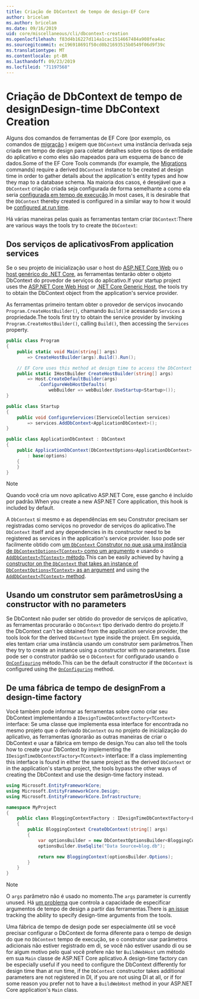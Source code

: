 ```yaml
---
title: Criação de DbContext de tempo de design-EF Core
author: bricelam
ms.author: bricelam
ms.date: 09/16/2019
uid: core/miscellaneous/cli/dbcontext-creation
ms.openlocfilehash: f83d4b16227d114a1cac1514667484a908fea4ac
ms.sourcegitcommit: ec196918691f50cd0b21693515b0549f06d9f39c
ms.translationtype: MT
ms.contentlocale: pt-BR
ms.lasthandoff: 09/23/2019
ms.locfileid: "71197568"
---
```

<a name="design-time-dbcontext-creation"></a><span data-ttu-id="2655e-102">Criação de DbContext de tempo de design</span><span class="sxs-lookup"><span data-stu-id="2655e-102">Design-time DbContext Creation</span></span>
==============================
<span data-ttu-id="2655e-103">Alguns dos comandos de ferramentas de EF Core (por exemplo, os comandos de [migração][1] ) exigem que `DbContext` uma instância derivada seja criada em tempo de design para coletar detalhes sobre os tipos de entidade do aplicativo e como eles são mapeados para um esquema de banco de dados.</span><span class="sxs-lookup"><span data-stu-id="2655e-103">Some of the EF Core Tools commands (for example, the [Migrations][1] commands) require a derived `DbContext` instance to be created at design time in order to gather details about the application's entity types and how they map to a database schema.</span></span> <span data-ttu-id="2655e-104">Na maioria dos casos, é desejável que a `DbContext` criação criada seja configurada de forma semelhante a como ela seria [configurada em tempo de execução][2].</span><span class="sxs-lookup"><span data-stu-id="2655e-104">In most cases, it is desirable that the `DbContext` thereby created is configured in a similar way to how it would be [configured at run time][2].</span></span>

<span data-ttu-id="2655e-105">Há várias maneiras pelas quais as ferramentas tentam criar `DbContext`:</span><span class="sxs-lookup"><span data-stu-id="2655e-105">There are various ways the tools try to create the `DbContext`:</span></span>

<a name="from-application-services"></a><span data-ttu-id="2655e-106">Dos serviços de aplicativos</span><span class="sxs-lookup"><span data-stu-id="2655e-106">From application services</span></span>
-------------------------
<span data-ttu-id="2655e-107">Se o seu projeto de inicialização usar o host do [ASP.NET Core Web][3] ou o [host genérico do .NET Core][4], as ferramentas tentarão obter o objeto DbContext do provedor de serviços do aplicativo.</span><span class="sxs-lookup"><span data-stu-id="2655e-107">If your startup project uses the [ASP.NET Core Web Host][3] or [.NET Core Generic Host][4], the tools try to obtain the DbContext object from the application's service provider.</span></span>

<span data-ttu-id="2655e-108">As ferramentas primeiro tentam obter o provedor de serviços invocando `Program.CreateHostBuilder()`, chamando `Build()`e acessando `Services` a propriedade.</span><span class="sxs-lookup"><span data-stu-id="2655e-108">The tools first try to obtain the service provider by invoking `Program.CreateHostBuilder()`, calling `Build()`, then accessing the `Services` property.</span></span>

``` csharp
public class Program
{
    public static void Main(string[] args)
        => CreateHostBuilder(args).Build().Run();

    // EF Core uses this method at design time to access the DbContext
    public static IHostBuilder CreateHostBuilder(string[] args)
        => Host.CreateDefaultBuilder(args)
            .ConfigureWebHostDefaults(
                webBuilder => webBuilder.UseStartup<Startup>());
}

public class Startup
{
    public void ConfigureServices(IServiceCollection services)
        => services.AddDbContext<ApplicationDbContext>();
}

public class ApplicationDbContext : DbContext
{
    public ApplicationDbContext(DbContextOptions<ApplicationDbContext> options)
        : base(options)
    {
    }
}
```

> [!NOTE]
> <span data-ttu-id="2655e-109">Quando você cria um novo aplicativo ASP.NET Core, esse gancho é incluído por padrão.</span><span class="sxs-lookup"><span data-stu-id="2655e-109">When you create a new ASP.NET Core application, this hook is included by default.</span></span>

<span data-ttu-id="2655e-110">A `DbContext` si mesmo e as dependências em seu Construtor precisam ser registradas como serviços no provedor de serviços do aplicativo.</span><span class="sxs-lookup"><span data-stu-id="2655e-110">The `DbContext` itself and any dependencies in its constructor need to be registered as services in the application's service provider.</span></span> <span data-ttu-id="2655e-111">Isso pode ser facilmente obtido com [um `DbContext` Construtor no que usa uma instância de `DbContextOptions<TContext>` como um argumento][5] e usando o [ `AddDbContext<TContext>` método][6].</span><span class="sxs-lookup"><span data-stu-id="2655e-111">This can be easily achieved by having [a constructor on the `DbContext` that takes an instance of `DbContextOptions<TContext>` as an argument][5] and using the [`AddDbContext<TContext>` method][6].</span></span>

<a name="using-a-constructor-with-no-parameters"></a><span data-ttu-id="2655e-112">Usando um construtor sem parâmetros</span><span class="sxs-lookup"><span data-stu-id="2655e-112">Using a constructor with no parameters</span></span>
--------------------------------------
<span data-ttu-id="2655e-113">Se DbContext não puder ser obtido do provedor de serviços de aplicativo, as ferramentas procurarão o `DbContext` tipo derivado dentro do projeto.</span><span class="sxs-lookup"><span data-stu-id="2655e-113">If the DbContext can't be obtained from the application service provider, the tools look for the derived `DbContext` type inside the project.</span></span> <span data-ttu-id="2655e-114">Em seguida, eles tentam criar uma instância usando um construtor sem parâmetros.</span><span class="sxs-lookup"><span data-stu-id="2655e-114">Then they try to create an instance using a constructor with no parameters.</span></span> <span data-ttu-id="2655e-115">Esse pode ser o construtor padrão se o `DbContext` for configurado usando o [`OnConfiguring`][7] método.</span><span class="sxs-lookup"><span data-stu-id="2655e-115">This can be the default constructor if the `DbContext` is configured using the [`OnConfiguring`][7] method.</span></span>

<a name="from-a-design-time-factory"></a><span data-ttu-id="2655e-116">De uma fábrica de tempo de design</span><span class="sxs-lookup"><span data-stu-id="2655e-116">From a design-time factory</span></span>
--------------------------
<span data-ttu-id="2655e-117">Você também pode informar as ferramentas sobre como criar seu DbContext implementando a `IDesignTimeDbContextFactory<TContext>` interface: Se uma classe que implementa essa interface for encontrada no mesmo projeto que o derivado `DbContext` ou no projeto de inicialização do aplicativo, as ferramentas ignorarão as outras maneiras de criar o DbContext e usar a fábrica em tempo de design.</span><span class="sxs-lookup"><span data-stu-id="2655e-117">You can also tell the tools how to create your DbContext by implementing the `IDesignTimeDbContextFactory<TContext>` interface: If a class implementing this interface is found in either the same project as the derived `DbContext` or in the application's startup project, the tools bypass the other ways of creating the DbContext and use the design-time factory instead.</span></span>

``` csharp
using Microsoft.EntityFrameworkCore;
using Microsoft.EntityFrameworkCore.Design;
using Microsoft.EntityFrameworkCore.Infrastructure;

namespace MyProject
{
    public class BloggingContextFactory : IDesignTimeDbContextFactory<BloggingContext>
    {
        public BloggingContext CreateDbContext(string[] args)
        {
            var optionsBuilder = new DbContextOptionsBuilder<BloggingContext>();
            optionsBuilder.UseSqlite("Data Source=blog.db");

            return new BloggingContext(optionsBuilder.Options);
        }
    }
}
```

> [!NOTE]
> <span data-ttu-id="2655e-118">O `args` parâmetro não é usado no momento.</span><span class="sxs-lookup"><span data-stu-id="2655e-118">The `args` parameter is currently unused.</span></span> <span data-ttu-id="2655e-119">Há [um problema][8] que controla a capacidade de especificar argumentos de tempo de design a partir das ferramentas.</span><span class="sxs-lookup"><span data-stu-id="2655e-119">There is [an issue][8] tracking the ability to specify design-time arguments from the tools.</span></span>

<span data-ttu-id="2655e-120">Uma fábrica de tempo de design pode ser especialmente útil se você precisar configurar o DbContext de forma diferente para o tempo de design do que no `DbContext` tempo de execução, se o construtor usar parâmetros adicionais não estiver registrado em di, se você não estiver usando di ou se for algum motivo pelo qual você prefere não ter `BuildWebHost` um método em sua `Main` classe de ASP.NET Core aplicativo.</span><span class="sxs-lookup"><span data-stu-id="2655e-120">A design-time factory can be especially useful if you need to configure the DbContext differently for design time than at run time, if the `DbContext` constructor takes additional parameters are not registered in DI, if you are not using DI at all, or if for some reason you prefer not to have a `BuildWebHost` method in your ASP.NET Core application's `Main` class.</span></span>

  [1]: xref:core/managing-schemas/migrations/index
  [2]: xref:core/miscellaneous/configuring-dbcontext
  [3]: /aspnet/core/fundamentals/host/web-host
  [4]: /aspnet/core/fundamentals/host/generic-host
  [5]: xref:core/miscellaneous/configuring-dbcontext#constructor-argument
  [6]: xref:core/miscellaneous/configuring-dbcontext#using-dbcontext-with-dependency-injection
  [7]: xref:core/miscellaneous/configuring-dbcontext#onconfiguring
  [8]: https://github.com/aspnet/EntityFrameworkCore/issues/8332
